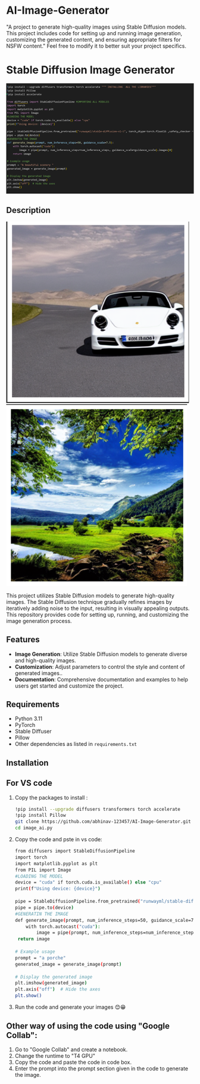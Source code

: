 # AI-Image-Generator
"A project to generate high-quality images using Stable Diffusion models. This project includes code for setting up and running image generation, customizing the generated content, and ensuring appropriate filters for NSFW content."  Feel free to modify it to better suit your project specifics.
# Stable Diffusion Image Generator

![Project Image](image.png) 

## Description
![Project_Image](Resultimage(1).png)   ![Project_Image](Result(2).png)


This project utilizes Stable Diffusion models to generate high-quality images. The Stable Diffusion technique gradually refines images by iteratively adding noise to the input, resulting in visually appealing outputs. This repository provides code for setting up, running, and customizing the image generation process.

## Features

- **Image Generation**: Utilize Stable Diffusion models to generate diverse and high-quality images.
- **Customization**: Adjust parameters to control the style and content of generated images..
- **Documentation**: Comprehensive documentation and examples to help users get started and customize the project.

## Requirements

- Python 3.11
- PyTorch
- Stable Diffuser
- Pillow
- Other dependencies as listed in `requirements.txt`

## Installation
## For VS code 
1. Copy the packages to install :
   ```bash
   !pip install --upgrade diffusers transformers torch accelerate 
   !pip install Pillow
   git clone https://github.com/abhinav-123457/AI-Image-Generator.git
   cd image_ai.py
2. Copy the code and pste in vs code:
   ```bash
   from diffusers import StableDiffusionPipeline
   import torch
   import matplotlib.pyplot as plt
   from PIL import Image
   #LOADING THE MODEL
   device = "cuda" if torch.cuda.is_available() else "cpu"
   print(f"Using device: {device}")

   pipe = StableDiffusionPipeline.from_pretrained("runwayml/stable-diffusion-v1-5", torch_dtype=torch.float16 ,safety_checker = None, requires_safety_checker = False)
   pipe = pipe.to(device)
   #GENERATIN THE IMAGE
   def generate_image(prompt, num_inference_steps=50, guidance_scale=7.5):
       with torch.autocast("cuda"):
           image = pipe(prompt, num_inference_steps=num_inference_steps, guidance_scale=guidance_scale).images[0]
    return image

   # Example usage
   prompt = "a porche"
   generated_image = generate_image(prompt)

   # Display the generated image
   plt.imshow(generated_image)
   plt.axis("off")  # Hide the axes
   plt.show()


2. Run the code and generate your images 😊😁


## Other way of using the code using "Google Collab": 

1. Go to "Google Collab" and create a notebook.
2. Change the runtime to "T4 GPU"
3. Copy the code and paste the code in code box.
4. Enter the prompt into the prompt section given in the code to generate the image.
